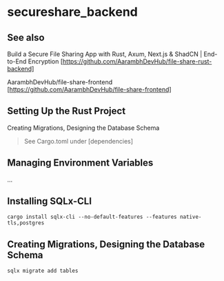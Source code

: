 # secureshare_backend

## See also

Build a Secure File Sharing App with Rust, Axum, Next.js & ShadCN | End-to-End Encryption
[https://github.com/AarambhDevHub/file-share-rust-backend]

AarambhDevHub/file-share-frontend
[https://github.com/AarambhDevHub/file-share-frontend]

## Setting Up the Rust Project
Creating Migrations, Designing the Database Schema

>See Cargo.toml under [dependencies]

## Managing Environment Variables

...

## Installing SQLx-CLI

```
cargo install sqlx-cli --no-default-features --features native-tls,postgres
```

## Creating Migrations, Designing the Database Schema

```
sqlx migrate add tables
```
